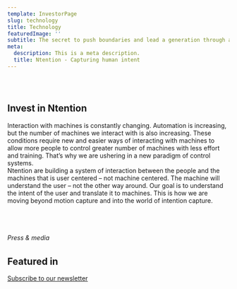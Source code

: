 ```yaml
---
template: InvestorPage
slug: technology
title: Technology
featuredImage: ''
subtitle: The secret to push boundaries and lead a generation through a paradigm shift lies in the hands of the people, both the driving forces of a company and a supporting community.
meta:
  description: This is a meta description.
  title: Ntention - Capturing human intent
---
```


&nbsp;
<div class="row">
  <div class="column"><h2>
Invest in Ntention</h2>
</div>
<div class="column"></div>
</div>

<div class="row">
  <div class="column">
  Interaction with machines is constantly changing. Automation is increasing, but the number of machines we interact with is also increasing. These conditions require new and easier ways of interacting with machines to allow more people to control greater number of machines with less effort and training. That’s why we are ushering in a new paradigm of control systems.
</div>
<div class="column">Ntention are building a system of interaction between the people and the machines that is user centered – not machine centered. The machine will understand the user – not the other way around. Our goal is to understand the intent of the user and translate it to machines. This is how we are moving beyond motion capture and into the world of intention capture.</div>
</div>
&nbsp;

&nbsp;


<div class="full-width">
    <div class="full-center">
     <h6>Press & media</h6><h2>Featured in</h2>
     <a class="button" href="#">Subscribe to our newsletter</a>
    </div>
</div>


&nbsp;

&nbsp;

&nbsp;
